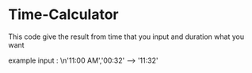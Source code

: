 # Time-Calculator

<p>This code give the result from time that you input and duration what you want</p>
<p>example input : \n'11:00 AM','00:32' --> '11:32' </p>
